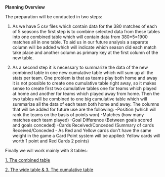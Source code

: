 **Planning Overview**

The preparation will be conducted in two steps:

1. As we have 5 csv files which contain data for the 380 matches of each of 5 seasons the first step is to combine selected data from these tables into one combined table which will contain data from 380*5=1900 matches all in one table.
To aid us in our future analysis a separate column will be added which will indicate which season did each match take place and another column as primary key at the first column of the new table.

2. As a second step it is necessary to summarize the data of the new combined table in one new cumulative table which will sum up all the stats per team. One problem is that as teams play both home and away it is not possible to create one cumulative table right away, so it makes sense to create first two cumulative tables one for teams which played at home and another for teams which played away from home.
Then the two tables will be combined to one big cumulative table which will summarize all the data of each team both home and away.
The columns that will be added for future use are the following:
-Position (which will rank the teams on the basis of points won)
-Matches (how many matches each team played)
-Goal Difference (Between goals scored and goals conceded)
-Cards Received/Conceded (Summary of cards Received/Conceded - As Red and Yellow cards don't have the same weight in the game a Card Point system will be applied: Yellow cards will worth 1 point and Red Cards 2 points)

Finally we will work mainly with 3 tables:

[1. The combined table](https://github.com/vasilisangelidis/Premier-League-2017-22-in-progress-/tree/main/1.Data%20Manipulation/1.1%20Combined%20Table%20Creation)

[2. The wide table & 3. The cumulative table](https://github.com/vasilisangelidis/Premier-League-2017-22-in-progress-/blob/main/1.Data%20Manipulation/1.2%20Cumulative%20Table%20Creation/Cumulative%20Table.md)
